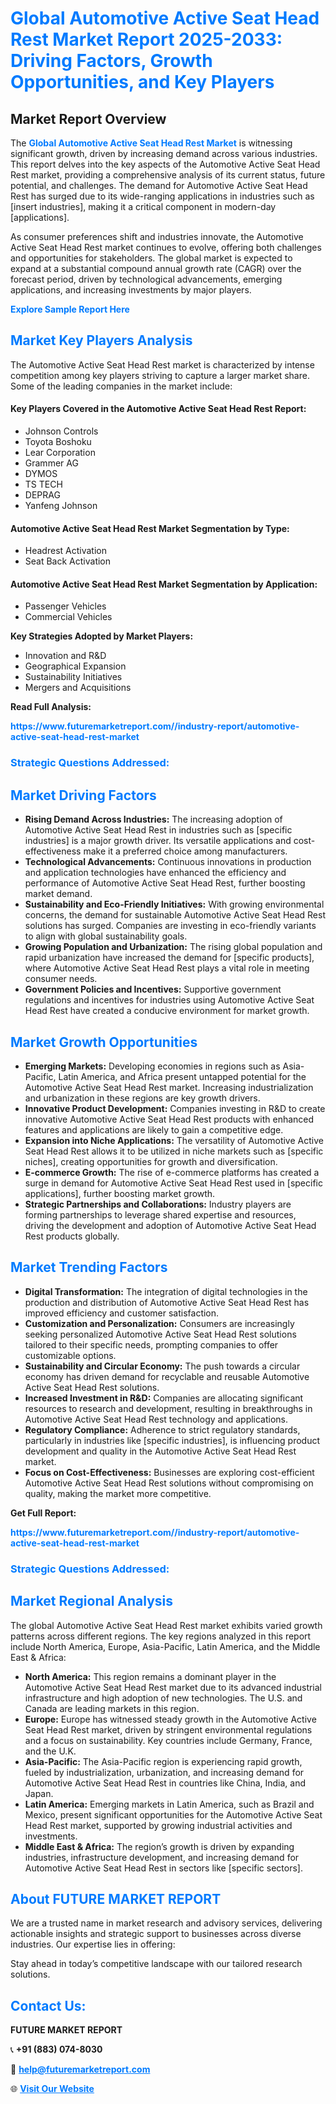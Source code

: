 <h1 style="color: #007BFF;">Global Automotive Active Seat Head Rest Market Report 2025-2033: Driving Factors, Growth Opportunities, and Key Players</h1>

<section id="overview">
<h2>Market Report Overview</h2>
<p>The <a href="https://www.futuremarketreport.com//industry-report/automotive-active-seat-head-rest-market" style="color: #007BFF; text-decoration: none;"><strong>Global Automotive Active Seat Head Rest Market</strong></a> is witnessing significant growth, driven by increasing demand across various industries. This report delves into the key aspects of the Automotive Active Seat Head Rest market, providing a comprehensive analysis of its current status, future potential, and challenges. The demand for Automotive Active Seat Head Rest has surged due to its wide-ranging applications in industries such as [insert industries], making it a critical component in modern-day [applications].</p>
<p>As consumer preferences shift and industries innovate, the Automotive Active Seat Head Rest market continues to evolve, offering both challenges and opportunities for stakeholders. The global market is expected to expand at a substantial compound annual growth rate (CAGR) over the forecast period, driven by technological advancements, emerging applications, and increasing investments by major players.</p>
</section>

<section id="overview">
<p><a href="https://www.futuremarketreport.com//request-sample/reportId=86987" style="color: #007BFF; text-decoration: none;"><strong>Explore Sample Report Here</strong></a></p>
</section>

<section id="key-players">
<h2 style="color: #007BFF;">Market Key Players Analysis</h2>
<p>The Automotive Active Seat Head Rest market is characterized by intense competition among key players striving to capture a larger market share. Some of the leading companies in the market include:</p>
<h4>Key Players Covered in the Automotive Active Seat Head Rest Report:</h4>
<ul><li>Johnson Controls</li><li>Toyota Boshoku</li><li>Lear Corporation</li><li>Grammer AG</li><li>DYMOS</li><li>TS TECH</li><li>DEPRAG</li><li>Yanfeng Johnson</li></ul>
<h4>Automotive Active Seat Head Rest Market Segmentation by Type:</h4>
<ul><li>Headrest Activation</li><li>Seat Back Activation</li></ul>

<h4>Automotive Active Seat Head Rest Market Segmentation by Application:</h4>
<ul><li>Passenger Vehicles</li><li>Commercial Vehicles</li></ul>
<p><strong>Key Strategies Adopted by Market Players:</strong></p>
<ul>
<li>Innovation and R&D</li>
<li>Geographical Expansion</li>
<li>Sustainability Initiatives</li>
<li>Mergers and Acquisitions</li>
</ul>
</section>

<section>
<p><strong>Read Full Analysis: </strong></p><a href="https://www.futuremarketreport.com//industry-report/automotive-active-seat-head-rest-market" style="color: #007BFF; text-decoration: none;"><strong>https://www.futuremarketreport.com//industry-report/automotive-active-seat-head-rest-market</strong></a>
<h3 style="color: #007BFF;">Strategic Questions Addressed:</h3>
</section>

<section id="driving-factors">
<h2 style="color: #007BFF;">Market Driving Factors</h2>
<ul>
<li><strong>Rising Demand Across Industries:</strong> The increasing adoption of Automotive Active Seat Head Rest in industries such as [specific industries] is a major growth driver. Its versatile applications and cost-effectiveness make it a preferred choice among manufacturers.</li>
<li><strong>Technological Advancements:</strong> Continuous innovations in production and application technologies have enhanced the efficiency and performance of Automotive Active Seat Head Rest, further boosting market demand.</li>
<li><strong>Sustainability and Eco-Friendly Initiatives:</strong> With growing environmental concerns, the demand for sustainable Automotive Active Seat Head Rest solutions has surged. Companies are investing in eco-friendly variants to align with global sustainability goals.</li>
<li><strong>Growing Population and Urbanization:</strong> The rising global population and rapid urbanization have increased the demand for [specific products], where Automotive Active Seat Head Rest plays a vital role in meeting consumer needs.</li>
<li><strong>Government Policies and Incentives:</strong> Supportive government regulations and incentives for industries using Automotive Active Seat Head Rest have created a conducive environment for market growth.</li>
</ul>
</section>

<section id="growth-opportunities">
<h2 style="color: #007BFF;">Market Growth Opportunities</h2>
<ul>
<li><strong>Emerging Markets:</strong> Developing economies in regions such as Asia-Pacific, Latin America, and Africa present untapped potential for the Automotive Active Seat Head Rest market. Increasing industrialization and urbanization in these regions are key growth drivers.</li>
<li><strong>Innovative Product Development:</strong> Companies investing in R&D to create innovative Automotive Active Seat Head Rest products with enhanced features and applications are likely to gain a competitive edge.</li>
<li><strong>Expansion into Niche Applications:</strong> The versatility of Automotive Active Seat Head Rest allows it to be utilized in niche markets such as [specific niches], creating opportunities for growth and diversification.</li>
<li><strong>E-commerce Growth:</strong> The rise of e-commerce platforms has created a surge in demand for Automotive Active Seat Head Rest used in [specific applications], further boosting market growth.</li>
<li><strong>Strategic Partnerships and Collaborations:</strong> Industry players are forming partnerships to leverage shared expertise and resources, driving the development and adoption of Automotive Active Seat Head Rest products globally.</li>
</ul>
</section>

<section id="trending-factors">
<h2 style="color: #007BFF;">Market Trending Factors</h2>
<ul>
<li><strong>Digital Transformation:</strong> The integration of digital technologies in the production and distribution of Automotive Active Seat Head Rest has improved efficiency and customer satisfaction.</li>
<li><strong>Customization and Personalization:</strong> Consumers are increasingly seeking personalized Automotive Active Seat Head Rest solutions tailored to their specific needs, prompting companies to offer customizable options.</li>
<li><strong>Sustainability and Circular Economy:</strong> The push towards a circular economy has driven demand for recyclable and reusable Automotive Active Seat Head Rest solutions.</li>
<li><strong>Increased Investment in R&D:</strong> Companies are allocating significant resources to research and development, resulting in breakthroughs in Automotive Active Seat Head Rest technology and applications.</li>
<li><strong>Regulatory Compliance:</strong> Adherence to strict regulatory standards, particularly in industries like [specific industries], is influencing product development and quality in the Automotive Active Seat Head Rest market.</li>
<li><strong>Focus on Cost-Effectiveness:</strong> Businesses are exploring cost-efficient Automotive Active Seat Head Rest solutions without compromising on quality, making the market more competitive.</li>
</ul>
</section>

<section>
<p><strong>Get Full Report: </strong></p><a href="https://www.futuremarketreport.com//industry-report/automotive-active-seat-head-rest-market" style="color: #007BFF; text-decoration: none;"><strong>https://www.futuremarketreport.com//industry-report/automotive-active-seat-head-rest-market</strong></a>
<h3 style="color: #007BFF;">Strategic Questions Addressed:</h3>
</section>


<section id="regional-analysis">
<h2 style="color: #007BFF;">Market Regional Analysis</h2>
<p>The global Automotive Active Seat Head Rest market exhibits varied growth patterns across different regions. The key regions analyzed in this report include North America, Europe, Asia-Pacific, Latin America, and the Middle East & Africa:</p>
<ul>
<li><strong>North America:</strong> This region remains a dominant player in the Automotive Active Seat Head Rest market due to its advanced industrial infrastructure and high adoption of new technologies. The U.S. and Canada are leading markets in this region.</li>
<li><strong>Europe:</strong> Europe has witnessed steady growth in the Automotive Active Seat Head Rest market, driven by stringent environmental regulations and a focus on sustainability. Key countries include Germany, France, and the U.K.</li>
<li><strong>Asia-Pacific:</strong> The Asia-Pacific region is experiencing rapid growth, fueled by industrialization, urbanization, and increasing demand for Automotive Active Seat Head Rest in countries like China, India, and Japan.</li>
<li><strong>Latin America:</strong> Emerging markets in Latin America, such as Brazil and Mexico, present significant opportunities for the Automotive Active Seat Head Rest market, supported by growing industrial activities and investments.</li>
<li><strong>Middle East & Africa:</strong> The region’s growth is driven by expanding industries, infrastructure development, and increasing demand for Automotive Active Seat Head Rest in sectors like [specific sectors].</li>
</ul>
</section>

<footer>
<h2 style="color: #007BFF;">About FUTURE MARKET REPORT</h2>
<p>We are a trusted name in market research and advisory services, delivering actionable insights and strategic support to businesses across diverse industries. Our expertise lies in offering:</p>

<p>Stay ahead in today’s competitive landscape with our tailored research solutions.</p>

<h2 style="color: #007BFF;">Contact Us:</h2>
<p><strong>FUTURE MARKET REPORT</strong></p>
<p>📞 <strong>+91 (883) 074-8030</strong></p>
<p>📧 <strong><a href="mailto:help@futuremarketreport.com" style="color: #007BFF;">help@futuremarketreport.com</a></strong></p>
<p>🌐 <strong><a href="https://www.futuremarketreport.com/" style="color: #007BFF;">Visit Our Website</a></strong></p>
</footer>